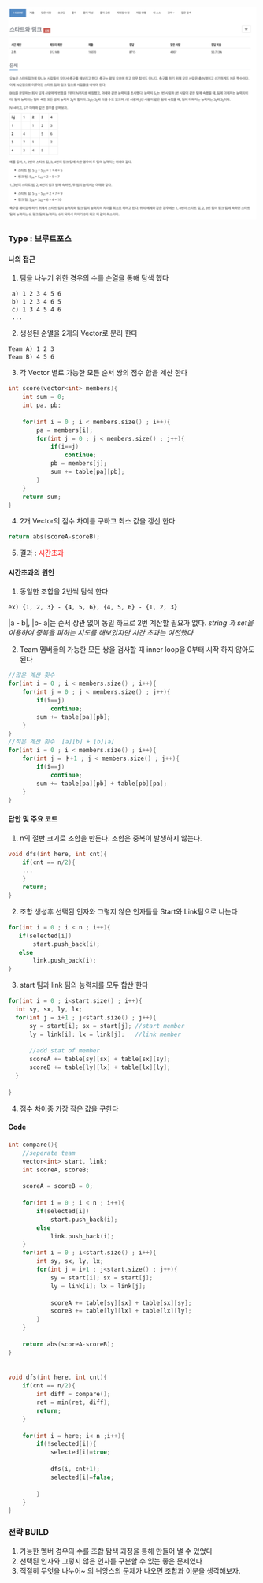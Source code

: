 ![Problem](https://github.com/seongjinkime/problem-solving/blob/master/images/14889.png)
### Type : 브루트포스

#### 나의 접근
1. 팀을 나누기 위한 경우의 수를 순열을 통해 탐색 했다
```
 a) 1 2 3 4 5 6
 b) 1 2 3 4 6 5
 c) 1 3 4 5 4 6
 ...
```
2. 생성된 순열을 2개의 Vector로 분리 한다  
```
Team A) 1 2 3
Team B) 4 5 6
```
3. 각 Vector 별로 가능한 모든 순서 쌍의 점수 합을 계산 한다
```cpp
int score(vector<int> members){
    int sum = 0;
    int pa, pb;
    
    for(int i = 0 ; i < members.size() ; i++){
        pa = members[i];
        for(int j = 0 ; j < members.size() ; j++){
            if(i==j)
                continue;
            pb = members[j];
            sum += table[pa][pb];
        }
    }
    return sum;
}
```

4.  2개 Vector의 점수 차이를 구하고 최소 값을 갱신 한다
```cpp
return abs(scoreA-scoreB);
```

5. 결과 : <span style="color:red">시간초과</span>
 
 
#### 시간초과의 원인
1. 동일한 조합을 2번씩 탐색 한다
```
ex) {1, 2, 3} - {4, 5, 6}, {4, 5, 6} - {1, 2, 3}
```
|a - b|, |b- a|는 순서 상관 없이 동일 하므로 2번 계산할 필요가 없다.
_string 과 set을 이용하여 중복을 피하는 시도를 해보았지만 시간 초과는 여전했다_

2. Team 멤버들의 가능한 모든 쌍을 검사할 때   inner loop을 0부터 시작 하지 않아도 된다
```cpp
//많은 계산 횟수 
for(int i = 0 ; i < members.size() ; i++){
    for(int j = 0 ; j < members.size() ; j++){
        if(i==j)
            continue;
        sum += table[pa][pb];
    }
}
//적은 계산 횟수  [a][b] + [b][a]
for(int i = 0 ; i < members.size() ; i++){
    for(int j = ㅑ+1 ; j < members.size() ; j++){
        if(i==j)
            continue;
        sum += table[pa][pb] + table[pb][pa];
    }
}

```
  
#### 답안 및 주요 코드
1. n의 절반 크기로 조합을 만든다. 조합은 중복이 발생하지 않는다.
```cpp
void dfs(int here, int cnt){
    if(cnt == n/2){
    ...
    }
    return;
}
```
2. 조합 생성후 선택된 인자와 그렇지 않은 인자들을 Start와 Link팀으로 나눈다
  ```cpp
for(int i = 0 ; i < n ; i++){  
     if(selected[i])
         start.push_back(i);
     else
         link.push_back(i);
}
  ```
3. start 팀과 link 팀의 능력치를 모두 합산 한다
  ```cpp
for(int i = 0 ; i<start.size() ; i++){
    int sy, sx, ly, lx;
    for(int j = i+1 ; j<start.size() ; j++){
        sy = start[i]; sx = start[j]; //start member
        ly = link[i]; lx = link[j];   //link member
      
        //add stat of member
        scoreA += table[sy][sx] + table[sx][sy];
        scoreB += table[ly][lx] + table[lx][ly];
    }

}
  ```
 4. 점수 차이중 가장 작은 값을 구한다  
 
 
 #### Code
 ```cpp
int compare(){
     //seperate team
     vector<int> start, link;
     int scoreA, scoreB;
     
     scoreA = scoreB = 0;
     
     for(int i = 0 ; i < n ; i++){
         if(selected[i])
             start.push_back(i);
         else
             link.push_back(i);
     }
     for(int i = 0 ; i<start.size() ; i++){
         int sy, sx, ly, lx;
         for(int j = i+1 ; j<start.size() ; j++){
             sy = start[i]; sx = start[j]; 
             ly = link[i]; lx = link[j];
             
             scoreA += table[sy][sx] + table[sx][sy];
             scoreB += table[ly][lx] + table[lx][ly];
         }
     }

     return abs(scoreA-scoreB);
}


void dfs(int here, int cnt){
     if(cnt == n/2){
         int diff = compare();
         ret = min(ret, diff);
         return;
     }
     
     for(int i = here; i< n ;i++){
         if(!selected[i]){
             selected[i]=true;
             
             dfs(i, cnt+1);
             selected[i]=false;
             
         }
     }
}

```


### 전략 BUILD
1. 가능한 멤버 경우의 수를 조합 탐색 과정을 통해 만들어 낼 수 있었다
2. 선택된 인자와 그렇지 않은 인자를 구분할 수 있는 좋은 문제였다
3. 적절히 무엇을 나누어~ 의 뉘앙스의 문제가 나오면 조합과 이분을 생각해보자.

